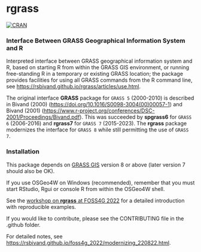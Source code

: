 # rgrass

[![CRAN](http://www.r-pkg.org/badges/version/rgrass)](https://cran.r-project.org/package=rgrass)

### Interface Between GRASS Geographical Information System and R

Interpreted interface between GRASS geographical information system and R, based on starting R from within the GRASS GIS environment, or running free-standing R in a temporary or existing GRASS location; the package provides facilities for using all GRASS commands from the R command line, see https://rsbivand.github.io/rgrass/articles/use.html.

The original interface **GRASS** package for `GRASS 5` (2000-2010) is described in Bivand (2000) (https://doi.org/10.1016/S0098-3004(00)00057-1) and Bivand (2001) (https://www.r-project.org/conferences/DSC-2001/Proceedings/Bivand.pdf). This was succeeded by **spgrass6** for `GRASS 6` (2006-2016) and **rgrass7** for `GRASS 7` (2015-2023).
The **rgrass** package modernizes the interface for `GRASS 8` while still permitting the use of `GRASS 7`.

### Installation

This package depends on [GRASS GIS](https://grass.osgeo.org/) version 8 or above (later version 7 should also be OK).

If you use OSGeo4W on Windows (recommended), remember that you must start RStudio, Rgui or console R from within the OSGeo4W shell.

See the [workshop on **rgrass** at FOSS4G 2022](https://rsbivand.github.io/foss4g_2022/modernizing_220822.html) for a detailed introduction with reproducible examples.

If you would like to contribute, please see the CONTRIBUTING file in the .github folder.

For detailed notes, see https://rsbivand.github.io/foss4g_2022/modernizing_220822.html.




